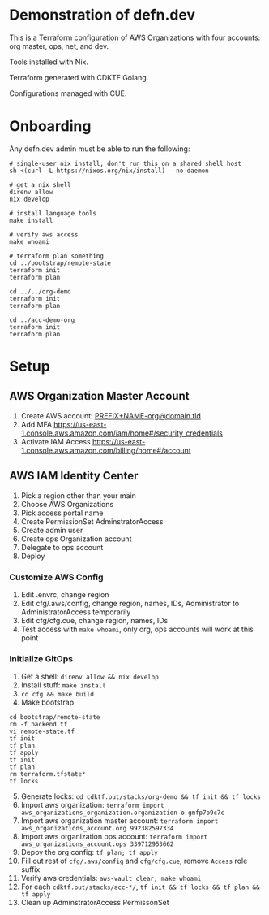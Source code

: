 # Demonstration of defn.dev

This is a Terraform configuration of AWS Organizations with four accounts: org master, ops, net, and dev.

Tools installed with Nix.

Terraform generated with CDKTF Golang.

Configurations managed with CUE.

# Onboarding

Any defn.dev admin must be able to run the following:

```
# single-user nix install, don't run this on a shared shell host
sh <(curl -L https://nixos.org/nix/install) --no-daemon

# get a nix shell
direnv allow
nix develop

# install language tools
make install

# verify aws access
make whoami

# terraform plan something
cd ../bootstrap/remote-state
terraform init
terraform plan

cd ../../org-demo
terraform init
terraform plan

cd ../acc-demo-org
terraform init
terraform plan
```

# Setup

## AWS Organization Master Account

1. Create AWS account: PREFIX+NAME-org@domain.tld
2. Add MFA https://us-east-1.console.aws.amazon.com/iam/home#/security_credentials
3. Activate IAM Access https://us-east-1.console.aws.amazon.com/billing/home#/account

## AWS IAM Identity Center

1. Pick a region other than your main
2. Choose AWS Organizations
3. Pick access portal name
4. Create PermissionSet AdminstratorAccess
5. Create admin user
6. Create ops Organization account
7. Delegate to ops account
8. Deploy

### Customize AWS Config

1. Edit .envrc, change region
2. Edit cfg/.aws/config, change region, names, IDs, Administrator to AdministratorAccess temporarily
3. Edit cfg/cfg.cue, change region, names, IDs
4. Test access with `make whoami`, only org, ops accounts will work at this point

### Initialize GitOps

1. Get a shell: `direnv allow && nix develop`
2. Install stuff: `make install`
3. `cd cfg && make build`
4. Make bootstrap

```
cd bootstrap/remote-state
rm -f backend.tf
vi remote-state.tf
tf init
tf plan
tf apply
tf init
tf plan
rm terraform.tfstate*
tf locks
```

5. Generate locks: `cd cdktf.out/stacks/org-demo && tf init && tf locks`
6. Import aws organization: `terraform import aws_organizations_organization.organization o-gmfp7o9c7c`
7. Import aws organization master account: `terraform import aws_organizations_account.org 992382597334`
8. Import aws organization ops account: `terraform import aws_organizations_account.ops 339712953662`
9. Depoy the org config: `tf plan; tf apply`
10. Fill out rest of `cfg/.aws/config` and `cfg/cfg.cue`, remove `Access` role suffix
11. Verify aws credentials: `aws-vault clear; make whoami`
12. For each `cdktf.out/stacks/acc-*/`, `tf init && tf locks && tf plan && tf apply`
13. Clean up AdminstratorAccess PermissonSet
